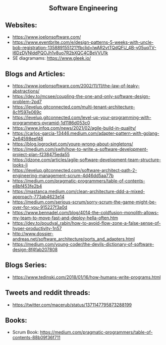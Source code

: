 <h2 align="center">Software Engineering</h2>

## Websites:

- https://www.joelonsoftware.com/
- https://www.eventbrite.com/e/design-patterns-5-weeks-with-uncle-bob-registration-135889155121?fbclid=IwAR2vtTQdQFU_4B-y05uqTV-l6DzDVNlddPQOJh1v8uo7R2bXQC4CBeVVU1k
- SE diagramams: https://www.gleek.io/

## Blogs and Articles:

- https://www.joelonsoftware.com/2002/11/11/the-law-of-leaky-abstractions/
- https://dev.to/mcsee/coupling-the-one-and-only-software-design-problem-2pd7
- https://levelup.gitconnected.com/multi-tenant-architecture-8c1f597e069c
- https://levelup.gitconnected.com/level-up-your-programming-with-programmers-pyramid-1d1186d053c0
- https://www.infoq.com/news/2021/02/agile-build-in-quality/
- https://carlos-garcia-13446.medium.com/adapter-pattern-with-golang-2e64598eef48
- https://blog.logrocket.com/youre-wrong-about-singletons/
- https://medium.com/swlh/how-to-write-a-software-development-project-plan-f238475eda55
- https://dzone.com/articles/agile-software-development-team-structure-looks-li
- https://levelup.gitconnected.com/software-architect-path-2-engineering-management-scrum-4d46dd5aa77b
- https://medium.com/pragmatic-programmers/table-of-contents-e8bf453fe2b4
- https://mastanca.medium.com/clean-architecture-ddd-a-mixed-approach-773ab4623e14
- https://medium.com/serious-scrum/sorry-scrum-the-game-might-be-over-for-you-915227f3a0d
- https://www.bennadel.com/blog/4014-the-coldfusion-monolith-allows-my-team-to-move-fast-and-deploy-hella-often.htm
- https://dev.to/poudyal_rabin/how-to-avoid-flow-zone-a-false-sense-of-hyper-productivity-1n57
- http://www.dossier-andreas.net/software_architecture/ports_and_adapters.html
- https://medium.com/young-coder/the-devils-dictionary-of-software-design-8f4fab207808

## Blogs Series:

- https://www.tedinski.com/2018/01/16/how-humans-write-programs.html

## Tweets and reddit threads:

- https://twitter.com/macerub/status/1371147795873288199

## Books:

- Scrum Book: https://medium.com/pragmatic-programmers/table-of-contents-88b09f36f711

